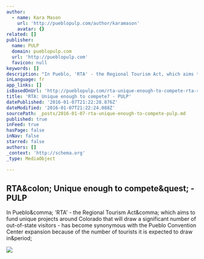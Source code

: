 ```yaml
---
author:
  - name: Kara Mason
    url: 'http://pueblopulp.com/author/karamason'
    avatar: {}
related: []
publisher:
  name: PULP
  domain: pueblopulp.com
  url: 'http://pueblopulp.com'
  favicon: null
keywords: []
description: "In Pueblo, 'RTA' - the Regional Tourism Act, which aims to fund unique projects around Colorado that will draw a significant number of out-of-state visitors - has become synonymous with the Pueblo Convention Center expansion because of the number of tourists it is expected to draw in."
inLanguage: fr
app_links: []
isBasedOnUrl: 'http://pueblopulp.com/rta-unique-enough-to-compete-rta-regional-tourism-act-pueblo-convention-center'
title: 'RTA: Unique enough to compete? - PULP'
datePublished: '2016-01-07T21:22:28.876Z'
dateModified: '2016-01-07T21:22:24.088Z'
sourcePath: _posts/2016-01-07-rta-unique-enough-to-compete-pulp.md
published: true
inFeed: true
hasPage: false
inNav: false
starred: false
authors: []
_context: 'http://schema.org'
_type: MediaObject

---
```

<article style=""><h1>RTA&amp;colon; Unique enough to compete&amp;quest; - PULP</h1><p>In Pueblo&amp;comma; 'RTA' - the Regional Tourism Act&amp;comma; which aims to fund unique projects around Colorado that will draw a significant number of out-of-state visitors - has become synonymous with the Pueblo Convention Center expansion because of the number of tourists it is expected to draw in&amp;period;</p><img src="http://i2.wp.com/pueblopulp.com/wp-content/uploads/2016/01/2011-02-25-Pueblo-RTA-Perspective-sized.jpg?resize=1024%2C762" /></article>